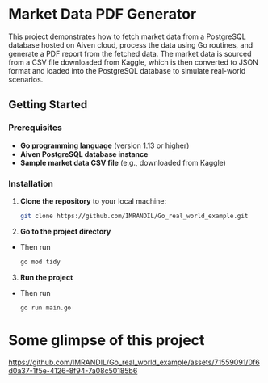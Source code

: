 # Market Data PDF Generator

This project demonstrates how to fetch market data from a PostgreSQL database hosted on Aiven cloud, process the data using Go routines, and generate a PDF report from the fetched data. The market data is sourced from a CSV file downloaded from Kaggle, which is then converted to JSON format and loaded into the PostgreSQL database to simulate real-world scenarios.

## Getting Started

### Prerequisites

- **Go programming language** (version 1.13 or higher)
- **Aiven PostgreSQL database instance**
- **Sample market data CSV file** (e.g., downloaded from Kaggle)

### Installation

1. **Clone the repository** to your local machine:
   ```bash
   git clone https://github.com/IMRANDIL/Go_real_world_example.git
   ```
2. **Go to the project directory**
- Then run 
    ```bash
    go mod tidy
    ```
3. **Run the project**
- Then run 
    ```bash
    go run main.go
    ```

# Some glimpse of this project #

https://github.com/IMRANDIL/Go_real_world_example/assets/71559091/0f6d0a37-1f5e-4126-8f94-7a08c50185b6


